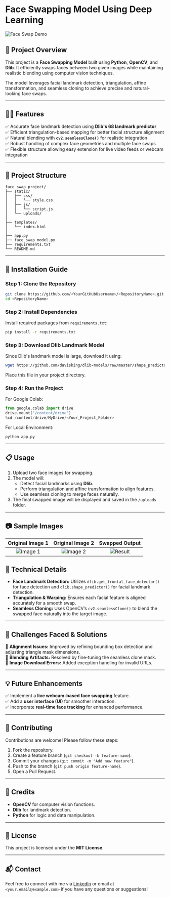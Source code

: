 # Face Swapping Model Using Deep Learning

![Face Swap Demo](https://wallpapers.com/images/hd/shah-rukh-khan-classy-suit-xpxcz257rb1ple9l.jpg)

## 🚀 Project Overview
This project is a **Face Swapping Model** built using **Python**, **OpenCV**, and **Dlib**. It efficiently swaps faces between two given images while maintaining realistic blending using computer vision techniques.

The model leverages facial landmark detection, triangulation, affine transformation, and seamless cloning to achieve precise and natural-looking face swaps.

---

## 🧑‍💻 Features
✅ Accurate face landmark detection using **Dlib's 68 landmark predictor**  
✅ Efficient triangulation-based mapping for better facial structure alignment  
✅ Natural blending with **`cv2.seamlessClone()`** for realistic integration  
✅ Robust handling of complex face geometries and multiple face swaps  
✅ Flexible structure allowing easy extension for live video feeds or webcam integration  

---

## 📂 Project Structure
```
face_swap_project/
├── static/
│   ├── css/
│   │   └── style.css
│   ├── js/
│   │   └── script.js
│   └── uploads/
│
├── templates/
│   └── index.html
│
├── app.py
├── face_swap_model.py
├── requirements.txt
└── README.md
```

---

## 🔧 Installation Guide

### Step 1: Clone the Repository
```bash
git clone https://github.com/<YourGitHubUsername>/<RepositoryName>.git
cd <RepositoryName>
```

### Step 2: Install Dependencies
Install required packages from `requirements.txt`:
```bash
pip install -r requirements.txt
```

### Step 3: Download Dlib Landmark Model
Since Dlib's landmark model is large, download it using:
```bash
wget https://github.com/davisking/dlib-models/raw/master/shape_predictor_68_face_landmarks.dat
```
Place this file in your project directory.

### Step 4: Run the Project
For Google Colab:
```python
from google.colab import drive
drive.mount('/content/drive')
%cd /content/drive/MyDrive/<Your_Project_Folder>
```

For Local Environment:
```bash
python app.py
```

---

## 📋 Usage
1. Upload two face images for swapping.
2. The model will:
   - Detect facial landmarks using **Dlib**.
   - Perform triangulation and affine transformation to align features.
   - Use seamless cloning to merge faces naturally.
3. The final swapped image will be displayed and saved in the `/uploads` folder.

---

## 📷 Sample Images
| Original Image 1 | Original Image 2 | Swapped Output |
|:----------------:|:-----------------:|:---------------:|
| ![Image 1](uploads/https://github.com/AGBhartariya/Face_swap/blob/main/Screenshot%202025-03-10%20113858.png) | ![Image 2](uploads/) | ![Result](uploads/) |


## 🔎 Technical Details
- **Face Landmark Detection:** Utilizes `dlib.get_frontal_face_detector()` for face detection and `dlib.shape_predictor()` for facial landmark detection.
- **Triangulation & Warping:** Ensures each facial feature is aligned accurately for a smooth swap.
- **Seamless Cloning:** Uses OpenCV’s `cv2.seamlessClone()` to blend the swapped face naturally into the target image.

---

## 🧠 Challenges Faced & Solutions
🔹 **Alignment Issues:** Improved by refining bounding box detection and adjusting triangle mask dimensions.  
🔹 **Blending Artifacts:** Resolved by fine-tuning the seamless clone mask.  
🔹 **Image Download Errors:** Added exception handling for invalid URLs.  

---

## 💡 Future Enhancements
✅ Implement a **live webcam-based face swapping** feature.  
✅ Add a **user interface (UI)** for smoother interaction.  
✅ Incorporate **real-time face tracking** for enhanced performance.  

---

## 🤝 Contributing
Contributions are welcome! Please follow these steps:
1. Fork the repository.
2. Create a feature branch (`git checkout -b feature-name`).
3. Commit your changes (`git commit -m "Add new feature"`).
4. Push to the branch (`git push origin feature-name`).
5. Open a Pull Request.

---

## 🏅 Credits
- **OpenCV** for computer vision functions.  
- **Dlib** for landmark detection.  
- **Python** for logic and data manipulation.  

---

## 📜 License
This project is licensed under the **MIT License**.

---

## 📬 Contact
Feel free to connect with me via [LinkedIn](https://www.linkedin.com/in/<YourProfile>) or email at `<your.email@example.com>` if you have any questions or suggestions!

